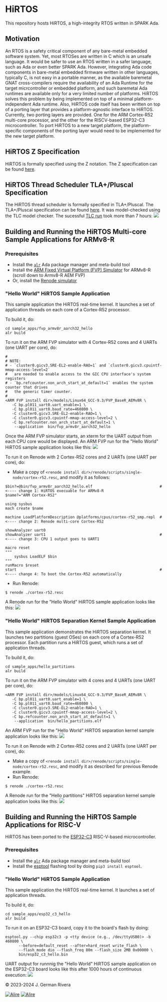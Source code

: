 # HiRTOS

This repository hosts HiRTOS, a high-integrity RTOS written in SPARK Ada.

## Motivation

An RTOS is a safety critical component of any bare-metal embedded software system.
Yet, most RTOSes are written in C which is an unsafe language. It would be safer
to use an RTOS written in a safer language, such as Ada or even better SPARK Ada.
However, integrating Ada code components in bare-metal embedded firmware written
in other languages, typically C, is not easy in a portable manner, as the available
baremetal GNAT cross-compilers require the availability of an Ada Runtime for the
target micrcontroller or embedded platform, and such baremetal Ada runtimes are
available only for a very limited number of platforms. HiRTOS solves this problem
by being implemented on top of a minimal platform-independent Ada runtime.
Also, HiRTOS code itself has been written on top of a porting layer that provides
a platform-agnostic interface to HiRTOS. Currently, two porting layers are provided.
One for the ARM Cortex-R52 multi-core processor, and the other for the RISCV-based
ESP32-C3 microcontroller. To port HiRTOS to a new target platform, the
platform-specific components of the porting layer would need to be implemented for
the new target platform.

## HiRTOS Z Specification

HiRTOS is formally specified using the Z notation. The Z specification can
be found [here](doc/HiRTOS.pdf).

## HiRTOS Thread Scheduler TLA+/Pluscal Specification

The HiRTOS thread scheduler is formally specified in TLA+/Pluscal. The TLA+/Pluscal
specification can be found [here](doc/tla_model/HiRTOS.pdf). It was model-checked using the
TLC model checker. The sucessful [TLC run](doc/tla_model/HiRTOS_tla_tlc_run.log) took more than 7 hours:
![](doc/tla_model/HiRTOS_tla_tlc_run.png)

## Building and Running the HiRTOS Multi-core Sample Applications for ARMv8-R

### Prerequisites

* Install the [`alr`](https://alire.ada.dev/docs/) Ada package manager and meta-build tool
* Install the [ARM Fixed Virtual Platform (FVP) Simulator](https://developer.arm.com/downloads/-/arm-ecosystem-models)
  for ARMv8-R (scroll down to Armv8-R AEM FVP)
* Or, install the [Renode simulator](https://github.com/renode/renode/blob/master/README.rst#installation)

### "Hello World" HiRTOS Sample Application

This sample application the HiRTOS real-time kernel. It launches a set of application threads on
each core of a Cortex-R52 processor.

To build it, do:

```
cd sample_apps/fvp_armv8r_aarch32_hello
alr build
```

To run it on the ARM FVP simulator with 4 Cortex-R52 cores and 4 UARTs (one UART per core), do:

```
#
# NOTE:
# - `cluster0.gicv3.SRE-EL2-enable-RAO=1` and `cluster0.gicv3.cpuintf-mmap-access-level=2`
#   are needed to enable access to the GIC CPU interface's system registers
# - `bp.refcounter.non_arch_start_at_default=1` enables the system counter that drives
#   the generic timer counter.
#
<ARM FVP install dir>/models/Linux64_GCC-9.3/FVP_BaseR_AEMv8R \
   -C bp.pl011_uart0.uart_enable=1 \
   -C bp.pl011_uart0.baud_rate=460800 \
   -C cluster0.gicv3.SRE-EL2-enable-RAO=1 \
   -C cluster0.gicv3.cpuintf-mmap-access-level=2 \
   -C bp.refcounter.non_arch_start_at_default=1 \
	--application  bin/fvp_armv8r_aarch32_hello
```

Once the ARM FVP simulator starts, an xterm for the UART output from each CPU core would be
displayed.
An ARM FVP run for the "Hello World" HiRTOS sample application looks like this: ![](doc/HiRTOS_Sample_App_Running.png)

To run it on Renode with 2 Cortex-R52 cores and 2 UARTs (one UART per core), do:

* Make a copy of `<renode install dir>/renode/scripts/single-node/cortex-r52.resc`, and modify it as follows:

```
$bin?=@bin/fvp_armv8r_aarch32_hello.elf                              # <---- change 1: HiRTOS execuable for ARMv8-R
$name?="ARM Cortex-R52"

using sysbus
mach create $name

machine LoadPlatformDescription @platforms/cpus/cortex-r52_smp.repl  # <---- change 2: Renode multi-core Cortex-R52

showAnalyzer uart0
showAnalyzer uart1                                                   # <---- change 3: CPU 1 output goes to UART1

macro reset
"""
    sysbus LoadELF $bin
"""
runMacro $reset
start                                                                # <---- change 4: To boot the Cortex-R52 automatically
```

* Run Renode:
```
$ renode ./cortex-r52.resc
```
A Renode run for the "Hello World" HiRTOS sample application looks like this: ![](doc/HiRTOS_Sample_App_Running_On_Renode.png)

### "Hello World" HiRTOS Separation Kernel Sample Application

This sample application demonstrates the HiRTOS separation kernel. It launches two partitions
(guest OSes) on each core of a Cortex-R52 processor. Each partition runs a HiRTOS guest, which
runs a set of application threads.

To build it, do:
```
cd sample_apps/hello_partitions
alr build
```

To run it on the ARM FVP simulator with 4 cores and 4 UARTs (one UART per core), do:
```
<ARM FVP install dir>/models/Linux64_GCC-9.3/FVP_BaseR_AEMv8R \
   -C bp.pl011_uart0.uart_enable=1 \
   -C bp.pl011_uart0.baud_rate=460800 \
   -C cluster0.gicv3.SRE-EL2-enable-RAO=1 \
   -C cluster0.gicv3.cpuintf-mmap-access-level=2 \
   -C bp.refcounter.non_arch_start_at_default=1 \
	--application  bin/hello_partitions.elf
```

An ARM FVP run for the "Hello World" HiRTOS separation kernel sample application looks like this: ![](doc/HiRTOS_Separation_Kernel_Sample_App_Running.png)

To run it on Renode with 2 Cortex-R52 cores and 2 UARTs (one UART per core), do:

* Make a copy of `<renode install dir>/renode/scripts/single-node/cortex-r52.resc`, and modify it as
described for previous Renode example.
* Run Renode:
```
$ renode ./cortex-r52.resc
```
A Renode run for the "Hello partitions" HiRTOS separation kernel sample application looks like this: ![](doc/HiRTOS_Separation_Kernel_Sample_App_Running_On_Renode.png)

## Building and Running the HiRTOS Sample Applications for RISC-V

HiRTOS has been ported to the [ESP32-C3](https://www.espressif.com/en/products/socs/esp32-c3) RISC-V-based
microcontroller.

### Prerequisites

* Install the [`alr`](https://alire.ada.dev/docs/) Ada package manager and meta-build tool
* Install the [esptool](https://docs.espressif.com/projects/esptool/en/latest/esp32/) flashing tool
  by doing `pip3 install esptool`.

### "Hello World" HiRTOS Sample Application

This sample application the HiRTOS real-time kernel. It launches a set of application threads.

To build it, do:

```
cd sample_apps/esp32_c3_hello
alr build
```

To run it on an ESP32-C3 board, copy it to the board's flash by doing:

```
esptool.py --chip esp32c3 -p <tty device (e.g., /dev/ttyUSB0)> -b 460800 \
      --before=default_reset --after=hard_reset write_flash \
      --flash_mode dio --flash_freq 80m --flash_size 2MB 0x00000 \
      bin/esp32_c3_hello.bin
```

UART output for runnnig the "Hello World" HiRTOS sample application on the ESP32-C3 board looks like this after 1000
hours of continuous execution: ![](doc/HiRTOS_Sample_App_Running_On_ESP32-C3.png)

&copy; 2023-2024 J. German Rivera

[![Alire](https://img.shields.io/endpoint?url=https://alire.ada.dev/badges/hirtos.json)](https://alire.ada.dev/crates/hirtos.html)
[![Alire](https://img.shields.io/endpoint?url=https://alire.ada.dev/badges/hirtos_separation_kernel.json)](https://alire.ada.dev/crates/hirtos_separation_kernel.html)

